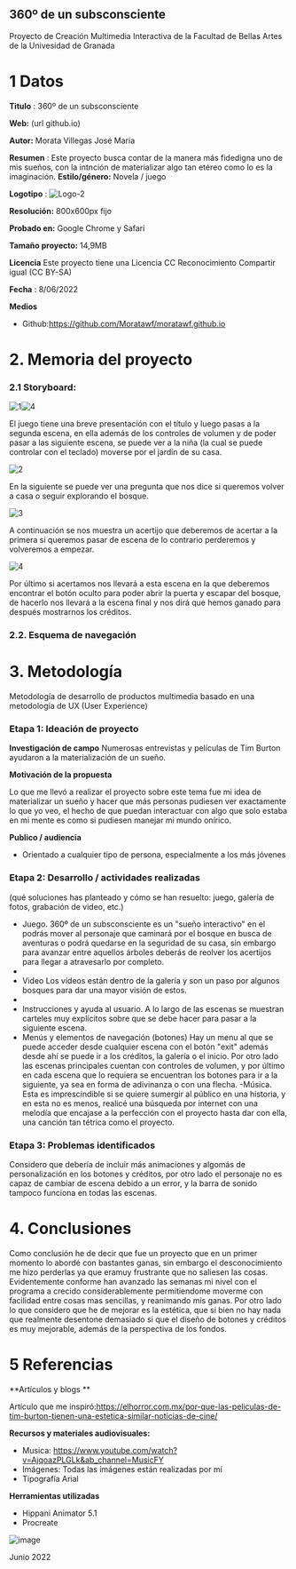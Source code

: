 ## 360º de un subsconsciente

Proyecto de Creación Multimedia Interactiva de la  Facultad de Bellas Artes de la Univesidad de Granada



# 1 Datos 




**Titulo** : 360º de un subsconsciente

**Web:**   (url github.io)

**Autor:**  Morata Villegas José María

**Resumen** : Este proyecto busca contar de la manera más fidedigna uno de mis sueños, con la intnción de materializar algo tan etéreo como lo es la imaginación.
**Estilo/género:**  Novela / juego 

**Logotipo** : 
![Logo-2](https://user-images.githubusercontent.com/107134001/172685054-99ed7950-0526-4021-8fc7-762aa554ee9b.png)



**Resolución:** 800x600px fijo

**Probado en:**   Google Chrome y Safari

**Tamaño proyecto:** 14,9MB 

**Licencia** Este proyecto tiene una Licencia CC Reconocimiento Compartir igual (CC BY-SA)

**Fecha** : 8/06/2022

**Medios** 

- Github:https://github.com/Moratawf/moratawf.github.io





# 2. Memoria del proyecto 

### 2.1 Storyboard: 

![1](https://user-images.githubusercontent.com/107134001/172691896-b1170461-c4de-4b44-b90a-4fe03e3bafab.jpeg)![4](https://user-images.githubusercontent.com/107134001/172691902-f5357a28-b227-4b0b-9183-fc2a01f1e5d0.jpeg)

El juego tiene una breve presentación con el título y luego pasas a la segunda escena, en ella además de los controles de volumen y de poder pasar a las siguiente escena, se puede ver a la niña (la cual se puede controlar con el teclado) moverse por el jardín de su casa.

![2](https://user-images.githubusercontent.com/107134001/172691928-3996ac6d-e275-4dd7-9cac-95c61a0f01c9.jpeg)

En la siguiente se puede ver una pregunta que nos dice si queremos volver a casa o seguir explorando el bosque.

![3](https://user-images.githubusercontent.com/107134001/172691946-1f536455-8933-41f2-b051-15d2c5241050.jpeg)

A continuación se nos muestra un acertijo que deberemos de acertar a la primera si queremos pasar de escena de lo contrario perderemos y volveremos a empezar. 

![4](https://user-images.githubusercontent.com/107134001/172691964-0f3331a8-c887-4f4b-8205-b2b8fab75941.jpeg)

Por último si acertamos nos llevará a esta escena en la que deberemos encontrar el botón oculto para poder abrir la puerta y escapar del bosque, de hacerlo nos llevará a la escena final y nos dirá que hemos ganado para después mostrarnos los créditos.


### 2.2. Esquema de navegación 









# 3. Metodología

Metodología de desarrollo de productos multimedia basado en una metodología de UX (User Experience)



### Etapa 1: Ideación de proyecto

**Investigación de campo** 
Numerosas entrevistas y películas de Tim Burton ayudaron a la materialización de un sueño.



**Motivación de la propuesta** 

Lo que me llevó a realizar el proyecto sobre este tema fue mi idea de materializar un sueño y hacer que más personas pudiesen ver exactamente lo que yo veo, el hecho de que puedan interactuar con algo que solo estaba en mi mente es como si pudiesen manejar mi mundo onírico.



**Publico / audiencia**

- Orientado a cualquier tipo de persona, especialmente a los más jóvenes





### Etapa 2: Desarrollo / actividades realizadas

(qué soluciones has planteado y cómo se han resuelto: juego, galería de fotos, grabación de video, etc.)

- Juego. 360º de un subsconsciente es un "sueño interactivo" en el podrás mover al personaje que caminará por el bosque en busca de aventuras o podrá quedarse en la seguridad de su casa, sin embargo para avanzar entre aquellos árboles deberás de reolver los acertijos para llegar a atravesarlo por completo.
- 
- Video Los vídeos están dentro de la galería y son un paso por algunos bosques para dar una mayor visión de estos.
- 
- Instrucciones y ayuda al usuario. A lo largo de las escenas se muestran carteles muy explícitos sobre que se debe hacer para pasar a la siguiente escena.
- Menús y elementos de navegación (botones) Hay un menu al que se puede acceder desde cualquier escena con el botón "exit" además desde ahí se puede ir a los créditos, la galería o el inicio. Por otro lado las escenas principales cuentan con controles de volumen, y por último en cada escena que lo requiera se encuentran los botones para ir a la siguiente, ya sea en forma de adivinanza o con una flecha.
 -Música. Esta es imprescindible si se quiere sumergir al público en una historia, y en esta no es menos, realicé una búsqueda por internet con una melodía que encajase a la perfección con el proyecto hasta dar con ella, una canción tan tétrica como el proyecto.


### Etapa 3: Problemas identificados

Considero que debería de incluir más animaciones y algomás de personalización en los botones y créditos, por otro lado el personaje no es capaz de cambiar de escena debido a un error, y la barra de sonido tampoco funciona en todas las escenas.



# 4. Conclusiones 

Como conclusión he de decir que fue un proyecto que en un primer momento lo abordé con bastantes ganas, sin embargo el desconocimiento me hizo perderlas ya que eramuy frustrante que no saliesen las cosas. Evidentemente conforme han avanzado las semanas mi nivel con el programa a crecido considerablemente permitiendome moverme con facilidad entre cosas mas sencillas, y reanimando mis ganas. Por otro lado lo que considero que he de mejorar es la estética, que si bien no hay nada que realmente desentone demasiado si que el diseño de botones y créditos es muy mejorable, además de la perspectiva de los fondos.







# 5 Referencias 

**Artículos y blogs ** 

Artículo que me inspiró:https://elhorror.com.mx/por-que-las-peliculas-de-tim-burton-tienen-una-estetica-similar-noticias-de-cine/

**Recursos y materiales audiovisuales:**

* Musica:  https://www.youtube.com/watch?v=AjqoazPLGLk&ab_channel=MusicFY
* Imágenes: Todas las imágenes están realizadas por mí
* Tipografía Arial

**Herramientas utilizadas**

- Hippani Animator 5.1
- Procreate



![image](https://user-images.githubusercontent.com/107134001/172683934-e6fb63aa-7a0f-4cd9-8756-eda28161941d.png)



Junio 2022
